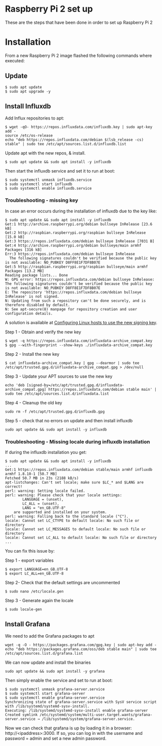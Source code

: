 # Raspberry Pi 2 set up

These are the steps that have been done in order to set up Raspberry Pi 2

# Installation 

From a new Raspberry Pi 2 image flashed the following commands where executed:

## Update 

```
$ sudo apt update
$ sudo apt upgrade -y
```

## Install Influxdb

Add Influx repositories to apt:

```
$ wget -qO- https://repos.influxdata.com/influxdb.key | sudo apt-key add -
source /etc/os-release
echo "deb https://repos.influxdata.com/debian $(lsb_release -cs) stable" | sudo tee /etc/apt/sources.list.d/influxdb.list
```

Update apt with the new repos, & install.

```
$ sudo apt update && sudo apt install -y influxdb
```

Then start the influxdb service and set it to run at boot:

```
$ sudo systemctl unmask influxdb.service
$ sudo systemctl start influxdb
$ sudo systemctl enable influxdb.service
```

### Troubleshooting - missing key

In case an error occurs during the installation of influxdb due to the key like:

```
$ sudo apt update && sudo apt install -y influxdb
Get:1 http://archive.raspberrypi.org/debian bullseye InRelease [23.6 kB]
Get:2 http://raspbian.raspberrypi.org/raspbian bullseye InRelease [15.0 kB]
Get:3 https://repos.influxdata.com/debian bullseye InRelease [7031 B]
Get:4 http://archive.raspberrypi.org/debian bullseye/main armhf Packages [316 kB]
Err:3 https://repos.influxdata.com/debian bullseye InRelease
  The following signatures couldn't be verified because the public key is not available: NO_PUBKEY D8FF8E1F7DF8B07E
Get:5 http://raspbian.raspberrypi.org/raspbian bullseye/main armhf Packages [13.2 MB]
Reading package lists... Done
W: GPG error: https://repos.influxdata.com/debian bullseye InRelease: The following signatures couldn't be verified because the public key is not available: NO_PUBKEY D8FF8E1F7DF8B07E
E: The repository 'https://repos.influxdata.com/debian bullseye InRelease' is not signed.
N: Updating from such a repository can't be done securely, and is therefore disabled by default.
N: See apt-secure(8) manpage for repository creation and user configuration details.
```

A solution is available at [Configuring Linux hosts to use the new signing key](https://www.influxdata.com/blog/linux-package-signing-key-rotation/).

Step 1 - Obtain and verify the new key

```
$ wget -q https://repos.influxdata.com/influxdata-archive_compat.key
$ gpg --with-fingerprint --show-keys ./influxdata-archive_compat.key
```

Step 2 - Install the new key

```
$ cat influxdata-archive_compat.key | gpg --dearmor | sudo tee /etc/apt/trusted.gpg.d/influxdata-archive_compat.gpg > /dev/null
```

Step 3 - Update your APT sources to use the new key

```
echo 'deb [signed-by=/etc/apt/trusted.gpg.d/influxdata-archive_compat.gpg] https://repos.influxdata.com/debian stable main' | sudo tee /etc/apt/sources.list.d/influxdata.list
```

Step 4 - Cleanup the old key

```
sudo rm -f /etc/apt/trusted.gpg.d/influxdb.gpg
```

Step 5 - check that no errors on update and then install influxdb

```
sudo apt update && sudo apt install -y influxdb
```

### Troubleshooting - Missing locale during influxdb installation

If during the influxdb installation you get:

```
$ sudo apt update && sudo apt install -y influxdb
...
Get:1 https://repos.influxdata.com/debian stable/main armhf influxdb armhf 1.8.10-1 [50.7 MB]
Fetched 50.7 MB in 23s (2188 kB/s)
apt-listchanges: Can't set locale; make sure $LC_* and $LANG are correct!
perl: warning: Setting locale failed.
perl: warning: Please check that your locale settings:
        LANGUAGE = (unset),
        LC_ALL = (unset),
        LANG = "en_GB.UTF-8"
    are supported and installed on your system.
perl: warning: Falling back to the standard locale ("C").
locale: Cannot set LC_CTYPE to default locale: No such file or directory
locale: Cannot set LC_MESSAGES to default locale: No such file or directory
locale: Cannot set LC_ALL to default locale: No such file or directory
...
```

You can fix this issue by:

Step 1 - export variables

```
$ export LANGUAGE=en_GB.UTF-8
$ export LC_ALL=en_GB.UTF-8
```

Step 2- Check that the default settings are uncommented

```
$ sudo nano /etc/locale.gen
```

Step 3 - Generate again the locale

```
$ sudo locale-gen
```

## Install Grafana

We need to add the Grafana packages to apt

```
wget -q -O - https://packages.grafana.com/gpg.key | sudo apt-key add -
echo "deb https://packages.grafana.com/oss/deb stable main" | sudo tee /etc/apt/sources.list.d/grafana.list
```

We can now update and install the binaries

```
sudo apt update && sudo apt install -y grafana
```

Then simply enable the service and set to run at boot:

```
$ sudo systemctl unmask grafana-server.service
$ sudo systemctl start grafana-server
$ sudo systemctl enable grafana-server.service
Synchronizing state of grafana-server.service with SysV service script with /lib/systemd/systemd-sysv-install.
Executing: /lib/systemd/systemd-sysv-install enable grafana-server
Created symlink /etc/systemd/system/multi-user.target.wants/grafana-server.service → /lib/systemd/system/grafana-server.service.
```

Now we can check that grafana is up by loading it in a browser: http://\<ipaddress>:3000. If so, you can log in with the username and password = admin and set a new admin password.

